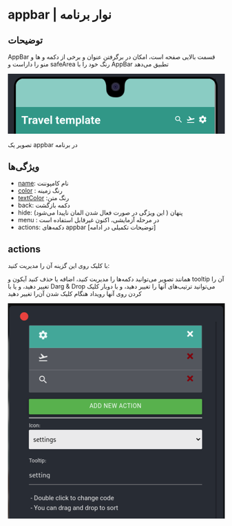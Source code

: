 # appbar | نوار برنامه 

## توضیحات 
AppBar قسمت بالایی صفحه است، امکان در برگرفتن عنوان و برخی از دکمه و ها و منو را داراست و safeArea رنگ خود را با AppBar تطبیق می‌دهد

![alt text](/assets/images/properties/appbar.png)

تصویر یک appbar در برنامه

## ویژگی‌ها 
-  [name](/fa/properties/name.md): نام کامپوننت
- [color](/fa/properties/color.md) : رنگ زمینه
- [textColor](/fa/properties/color.md) :رنگ متن
- back: دکمه بازگشت
- hide: پنهان ( این ویژگی در صورت فعال شدن المان ناپیدا می‌شود)
- menu : در مرحله آزمایشی، اکنون غیرقابل استفاده است
- actions: دکمه‌های appbar [توضیحات تکمیلی در ادامه]

## actions

با کلیک روی این گزینه آن را مدیریت کنید:

همانند تصویر می‌توانید دکمه‌ها را مدیریت کنید، اضافه یا حذف کنید آیکون و tooltip آن را تغییر دهید،
و یا با Darg & Drop  می‌توانید ترتیب‌های آنها را تغییر دهید، و با دوبار کلیک کردن روی آنها رویداد هنگام کلیک شدن آن‌را تغییر دهید

![alt text](/assets/images/properties/actions.png)